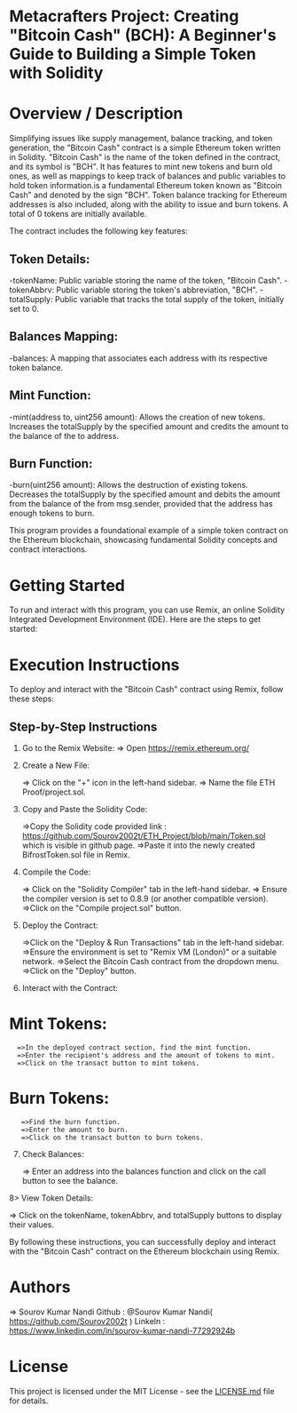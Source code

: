 # Metacrafters Project: Creating "Bitcoin Cash" (BCH): A Beginner's Guide to Building a Simple Token with Solidity

# Overview / Description 
Simplifying issues like supply management, balance tracking, and token generation, the "Bitcoin Cash" contract is a simple Ethereum token written in Solidity. 
"Bitcoin Cash" is the name of the token defined in the contract, and its symbol is "BCH". It has features to mint new tokens and burn old ones, as well as mappings to keep track of balances 
and public variables to hold token information.is a fundamental Ethereum token known as "Bitcoin Cash" and denoted by the sign "BCH". Token balance tracking for Ethereum addresses is also included, 
along with the ability to issue and burn tokens. A total of 0 tokens are initially available.

The contract includes the following key features:

## Token Details:
-tokenName: Public variable storing the name of the token, "Bitcoin Cash".
-tokenAbbrv: Public variable storing the token's abbreviation, "BCH".
-totalSupply: Public variable that tracks the total supply of the token, initially set to 0.

## Balances Mapping:
-balances: A mapping that associates each address with its respective token balance.

## Mint Function:
-mint(address to, uint256 amount): Allows the creation of new tokens. Increases the totalSupply by the specified amount and credits the amount to the balance of the to address.

## Burn Function:

-burn(uint256 amount): Allows the destruction of existing tokens. Decreases the totalSupply by the specified amount and debits the amount from the balance of the from msg.sender, 
provided that the address has enough tokens to burn.

This program provides a foundational example of a simple token contract on the Ethereum blockchain, showcasing fundamental Solidity concepts and contract interactions.

# Getting Started

To run and interact with this program, you can use Remix, an online Solidity Integrated Development Environment (IDE). 
Here are the steps to get started:

# Execution Instructions

To deploy and interact with the "Bitcoin Cash" contract using Remix, follow these steps:

## Step-by-Step Instructions

1. Go to the Remix Website:
   => Open https://remix.ethereum.org/
   
2. Create a New File:

   => Click on the "+" icon in the left-hand sidebar.
   => Name the file ETH Proof/project.sol.
   
3. Copy and Paste the Solidity Code:

   =>Copy the Solidity code provided link : https://github.com/Sourov2002t/ETH_Project/blob/main/Token.sol which is visible in github page.
   =>Paste it into the newly created BifrostToken.sol file in Remix.
   
4. Compile the Code:

   => Click on the "Solidity Compiler" tab in the left-hand sidebar.
   => Ensure the compiler version is set to 0.8.9 (or another compatible version).
   =>Click on the "Compile project.sol" button.
   
5. Deploy the Contract:

   =>Click on the "Deploy & Run Transactions" tab in the left-hand sidebar.
   =>Ensure the environment is set to "Remix VM (London)" or a suitable network.
   =>Select the Bitcoin Cash contract from the dropdown menu.
   =>Click on the "Deploy" button.
   
6. Interact with the Contract:

  # Mint Tokens:
      =>In the deployed contract section, find the mint function.
      =>Enter the recipient's address and the amount of tokens to mint.
      =>Click on the transact button to mint tokens.
      
  # Burn Tokens:
       =>Find the burn function.
       =>Enter the amount to burn.
       =>Click on the transact button to burn tokens.
       
7. Check Balances:

    => Enter an address into the balances function and click on the call button to see the balance.
   
8> View Token Details:

 => Click on the tokenName, tokenAbbrv, and totalSupply buttons to display their values.
 
By following these instructions, you can successfully deploy and interact with the "Bitcoin Cash" contract on the Ethereum blockchain using Remix.

# Authors
 => Sourov Kumar Nandi
     Github  : @Sourov Kumar Nandi( https://github.com/Sourov2002t )
     LinkeIn : https://www.linkedin.com/in/sourov-kumar-nandi-77292924b
# License 
  This project is licensed under the MIT License - see the [LICENSE.md](LICENSE.md) file for details.


